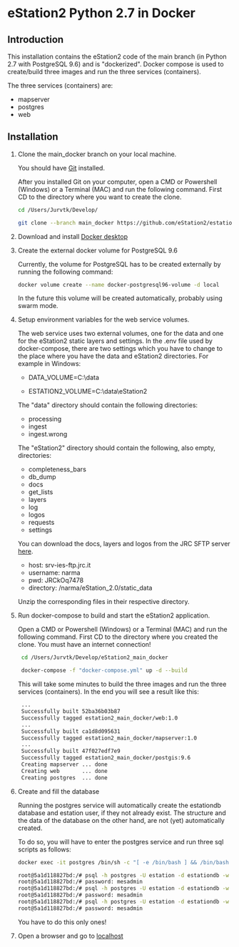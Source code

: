 # eStation2 Python 2.7 in Docker
## Introduction

This installation contains the eStation2 code of the main branch (in Python 2.7 with PostgreSQL 9.6) and is "dockerized".
Docker compose is used to create/build three images and run the three services (containers).

The three services (containers) are:
* mapserver
* postgres
* web

## Installation

1. Clone the main_docker branch on your local machine.

    You should have [Git](https://git-scm.com/downloads) installed. 
    
    After you installed Git on your computer, 
    open a CMD or Powershell (Windows) or a Terminal (MAC) and run the following command.
    First CD to the directory where you want to create the clone.
    ```bash
    cd /Users/Jurvtk/Develop/
   
    git clone --branch main_docker https://github.com/eStation2/estation2.MESA.git eStation2_main_docker
    ```

2. Download and install [Docker desktop](https://www.docker.com/products/docker-desktop)

3. Create the external docker volume for PostgreSQL 9.6

   Currently, the volume for PostgreSQL has to be created externally by running the following command:
    ```bash
    docker volume create --name docker-postgresql96-volume -d local
    ```
   In the future this volume will be created automatically, probably using swarm mode.
   
4. Setup environment variables for the web service volumes.
   
    The web service uses two external volumes, one for the data and one for the eStation2 static layers and settings.
    In the .env file used by docker-compose, there are two settings which you have to change to the place where you have the data and eStation2 directories.
    For example in Windows:
    
    * DATA_VOLUME=C:\data
    
    * ESTATION2_VOLUME=C:\data\eStation2

    The "data" directory should contain the following directories:
    + processing
    + ingest
    + ingest.wrong
    
    The "eStation2" directory should contain the following, also empty, directories:
    + completeness_bars
    + db_dump
    + docs   
    + get_lists
    + layers
    + log
    + logos
    + requests
    + settings
    
    You can download the docs, layers and logos from the JRC SFTP server [here](ftp://narmauser:JRCkOq7478@srv-ies-ftp.jrc.it/narma/eStation_2.0/static_data).
    - host: srv-ies-ftp.jrc.it
    - username: narma
    - pwd: JRCkOq7478
    - directory: /narma/eStation_2.0/static_data
    
    Unzip the corresponding files in their respective directory.
    
5. Run docker-compose to build and start the eStation2 application.

   Open a CMD or Powershell (Windows) or a Terminal (MAC) and run the following command. 
   First CD to the directory where you created the clone. You must have an internet connection!
   ```bash
    cd /Users/Jurvtk/Develop/eStation2_main_docker
   
    docker-compose -f "docker-compose.yml" up -d --build
   ```
   This will take some minutes to build the three images and run the three services (containers). 
   In the end you will see a result like this:
   
   ```bash  
    ...
    Successfully built 52ba36b03b87
    Successfully tagged estation2_main_docker/web:1.0
    ...
    Successfully built ca1d8d095631
    Successfully tagged estation2_main_docker/mapserver:1.0
    ...
    Successfully built 47f027edf7e9
    Successfully tagged estation2_main_docker/postgis:9.6
    Creating mapserver ... done
    Creating web       ... done
    Creating postgres  ... done
   ```

6. Create and fill the database

    Running the postgres service will automatically create the estationdb database and estation user, if they not already exist.
    The structure and the data of the database on the other hand, are not (yet) automatically created.
    
    To do so, you will have to enter the postgres service and run three sql scripts as follows:
    
    ```bash  
    docker exec -it postgres /bin/sh -c "[ -e /bin/bash ] && /bin/bash || /bin/sh"
   
    root@5a1d118827bd:/# psql -h postgres -U estation -d estationdb -w -f /var/tmp/products_dump_structure_only.sql >/var/log/eStation2/products_dump_structure_only.log 2>/var/log/eStation2/products_dump_structure_only.err
    root@5a1d118827bd:/# password: mesadmin
    root@5a1d118827bd:/# psql -h postgres -U estation -d estationdb -w -f /var/tmp/update_db_structure.sql >/var/log/eStation2/update_db_structure.log 2>/var/log/eStation2/update_db_structure.err
    root@5a1d118827bd:/# password: mesadmin
    root@5a1d118827bd:/# psql -h postgres -U estation -d estationdb -w -f /var/tmp/update_insert_jrc_data.sql >/var/log/eStation2/update_insert_jrc_data.log 2>/var/log/eStation2/update_insert_jrc_data.err
    root@5a1d118827bd:/# password: mesadmin
    ```
    
    You have to do this only ones!
    
7. Open a browser and go to [localhost](http://localhost/)

